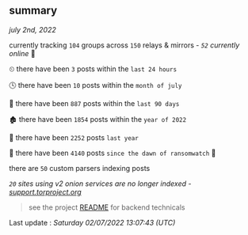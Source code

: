 
## summary
_july 2nd, 2022_

currently tracking `104` groups across `150` relays & mirrors - _`52` currently online_ 📡

⏲ there have been `3` posts within the `last 24 hours`

🕓 there have been `10` posts within the `month of july`

📅 there have been `887` posts within the `last 90 days`

🏚 there have been `1854` posts within the `year of 2022`

🚀 there have been `2252` posts `last year`

🦕 there have been `4140` posts `since the dawn of ransomwatch` 🐣

there are `50` custom parsers indexing posts

_`20` sites using v2 onion services are no longer indexed - [support.torproject.org](https://support.torproject.org/onionservices/v2-deprecation/)_

> see the project [README](https://github.com/jmousqueton/ransomwatch#readme) for backend technicals



Last update : _Saturday 02/07/2022 13:07:43 (UTC)_

